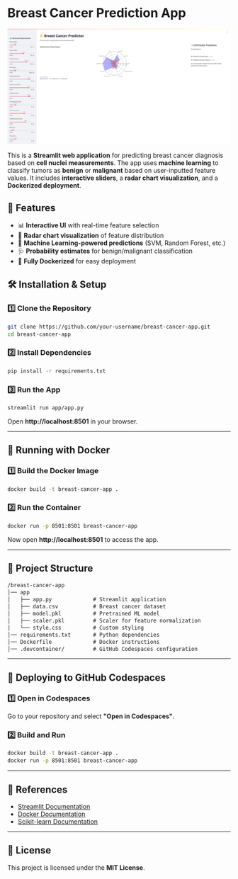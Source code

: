 # Breast Cancer Prediction App


![Alt text](screen.png)

This is a **Streamlit web application** for predicting breast cancer diagnosis based on **cell nuclei measurements**. The app uses **machine learning** to classify tumors as **benign** or **malignant** based on user-inputted feature values. It includes **interactive sliders**, a **radar chart visualization**, and a **Dockerized deployment**.

## 🚀 Features
- 📊 **Interactive UI** with real-time feature selection
- 🎨 **Radar chart visualization** of feature distribution
- 🔬 **Machine Learning-powered predictions** (SVM, Random Forest, etc.)
- 🩺 **Probability estimates** for benign/malignant classification
- 🐳 **Fully Dockerized** for easy deployment

## 🛠️ Installation & Setup

### 1️⃣ Clone the Repository
```bash
git clone https://github.com/your-username/breast-cancer-app.git
cd breast-cancer-app
```

### 2️⃣ Install Dependencies
```bash
pip install -r requirements.txt
```

### 3️⃣ Run the App
```bash
streamlit run app/app.py
```
Open **http://localhost:8501** in your browser.

---

## 🐳 Running with Docker

### 1️⃣ Build the Docker Image
```bash
docker build -t breast-cancer-app .
```

### 2️⃣ Run the Container
```bash
docker run -p 8501:8501 breast-cancer-app
```

Now open **http://localhost:8501** to access the app.

---

## 📂 Project Structure
```
/breast-cancer-app
│── app
│   ├── app.py             # Streamlit application
│   ├── data.csv           # Breast cancer dataset
│   ├── model.pkl          # Pretrained ML model
│   ├── scaler.pkl         # Scaler for feature normalization
│   └── style.css          # Custom styling
│── requirements.txt       # Python dependencies
│── Dockerfile             # Docker instructions
│── .devcontainer/         # GitHub Codespaces configuration
```

---

## 📡 Deploying to GitHub Codespaces

### 1️⃣ Open in Codespaces
Go to your repository and select **"Open in Codespaces"**.

### 2️⃣ Build and Run
```bash
docker build -t breast-cancer-app .
docker run -p 8501:8501 breast-cancer-app
```

---

## 🔗 References
- [Streamlit Documentation](https://docs.streamlit.io/)
- [Docker Documentation](https://docs.docker.com/)
- [Scikit-learn Documentation](https://scikit-learn.org/stable/)

---

## 📜 License
This project is licensed under the **MIT License**.

